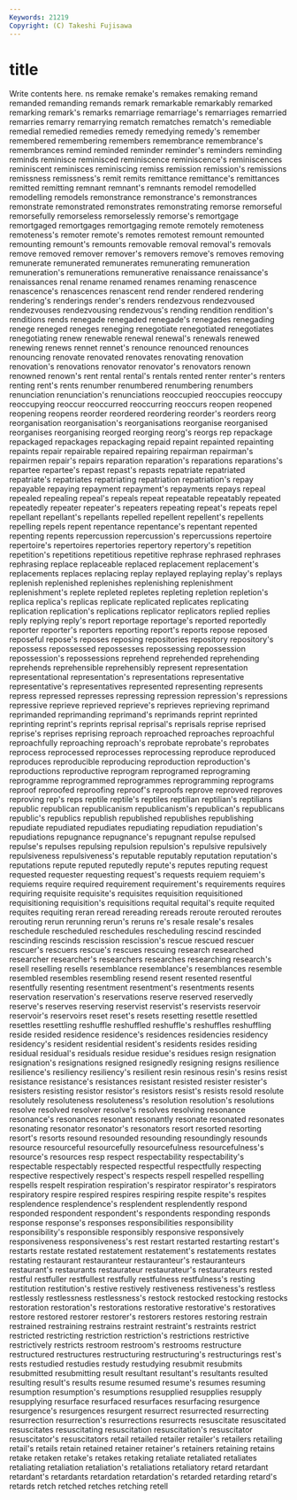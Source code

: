 ```yaml
---
Keywords: 21219 
Copyright: (C) Takeshi Fujisawa
---
```


# title

Write contents here.
ns remake remake's
remakes remaking remand remanded remanding remands remark remarkable remarkably remarked
remarking remark's remarks remarriage remarriage's remarriages remarried remarries remarry remarrying
rematch rematches rematch's remediable remedial remedied remedies remedy remedying remedy's
remember remembered remembering remembers remembrance remembrance's remembrances remind reminded reminder
reminder's reminders reminding reminds reminisce reminisced reminiscence reminiscence's reminiscences reminiscent
reminisces reminiscing remiss remission remission's remissions remissness remissness's remit remits
remittance remittance's remittances remitted remitting remnant remnant's remnants remodel remodelled
remodelling remodels remonstrance remonstrance's remonstrances remonstrate remonstrated remonstrates remonstrating remorse
remorseful remorsefully remorseless remorselessly remorse's remortgage remortgaged remortgages remortgaging remote
remotely remoteness remoteness's remoter remote's remotes remotest remount remounted remounting
remount's remounts removable removal removal's removals remove removed remover remover's
removers remove's removes removing remunerate remunerated remunerates remunerating remuneration remuneration's
remunerations remunerative renaissance renaissance's renaissances renal rename renamed renames renaming
renascence renascence's renascences renascent rend render rendered rendering rendering's renderings
render's renders rendezvous rendezvoused rendezvouses rendezvousing rendezvous's rending rendition rendition's
renditions rends renegade renegaded renegade's renegades renegading renege reneged reneges
reneging renegotiate renegotiated renegotiates renegotiating renew renewable renewal renewal's renewals
renewed renewing renews rennet rennet's renounce renounced renounces renouncing renovate
renovated renovates renovating renovation renovation's renovations renovator renovator's renovators renown
renowned renown's rent rental rental's rentals rented renter renter's renters
renting rent's rents renumber renumbered renumbering renumbers renunciation renunciation's renunciations
reoccupied reoccupies reoccupy reoccupying reoccur reoccurred reoccurring reoccurs reopen reopened
reopening reopens reorder reordered reordering reorder's reorders reorg reorganisation reorganisation's
reorganisations reorganise reorganised reorganises reorganising reorged reorging reorg's reorgs rep
repackage repackaged repackages repackaging repaid repaint repainted repainting repaints repair
repairable repaired repairing repairman repairman's repairmen repair's repairs reparation reparation's
reparations reparations's repartee repartee's repast repast's repasts repatriate repatriated repatriate's
repatriates repatriating repatriation repatriation's repay repayable repaying repayment repayment's repayments
repays repeal repealed repealing repeal's repeals repeat repeatable repeatably repeated
repeatedly repeater repeater's repeaters repeating repeat's repeats repel repellant repellant's
repellants repelled repellent repellent's repellents repelling repels repent repentance repentance's
repentant repented repenting repents repercussion repercussion's repercussions repertoire repertoire's repertoires
repertories repertory repertory's repetition repetition's repetitions repetitious repetitive rephrase rephrased
rephrases rephrasing replace replaceable replaced replacement replacement's replacements replaces replacing
replay replayed replaying replay's replays replenish replenished replenishes replenishing replenishment
replenishment's replete repleted repletes repleting repletion repletion's replica replica's replicas
replicate replicated replicates replicating replication replication's replications replicator replicators replied
replies reply replying reply's report reportage reportage's reported reportedly reporter
reporter's reporters reporting report's reports repose reposed reposeful repose's reposes
reposing repositories repository repository's repossess repossessed repossesses repossessing repossession repossession's
repossessions reprehend reprehended reprehending reprehends reprehensible reprehensibly represent representation representational
representation's representations representative representative's representatives represented representing represents repress repressed
represses repressing repression repression's repressions repressive reprieve reprieved reprieve's reprieves
reprieving reprimand reprimanded reprimanding reprimand's reprimands reprint reprinted reprinting reprint's
reprints reprisal reprisal's reprisals reprise reprised reprise's reprises reprising reproach
reproached reproaches reproachful reproachfully reproaching reproach's reprobate reprobate's reprobates reprocess
reprocessed reprocesses reprocessing reproduce reproduced reproduces reproducible reproducing reproduction reproduction's
reproductions reproductive reprogram reprogramed reprograming reprogramme reprogrammed reprogrammes reprogramming reprograms
reproof reproofed reproofing reproof's reproofs reprove reproved reproves reproving rep's
reps reptile reptile's reptiles reptilian reptilian's reptilians republic republican republicanism
republicanism's republican's republicans republic's republics republish republished republishes republishing repudiate
repudiated repudiates repudiating repudiation repudiation's repudiations repugnance repugnance's repugnant repulse
repulsed repulse's repulses repulsing repulsion repulsion's repulsive repulsively repulsiveness repulsiveness's
reputable reputably reputation reputation's reputations repute reputed reputedly repute's reputes
reputing request requested requester requesting request's requests requiem requiem's requiems
require required requirement requirement's requirements requires requiring requisite requisite's requisites
requisition requisitioned requisitioning requisition's requisitions requital requital's requite requited requites
requiting reran reread rereading rereads reroute rerouted reroutes rerouting rerun
rerunning rerun's reruns re's resale resale's resales reschedule rescheduled reschedules
rescheduling rescind rescinded rescinding rescinds rescission rescission's rescue rescued rescuer
rescuer's rescuers rescue's rescues rescuing research researched researcher researcher's researchers
researches researching research's resell reselling resells resemblance resemblance's resemblances resemble
resembled resembles resembling resend resent resented resentful resentfully resenting resentment
resentment's resentments resents reservation reservation's reservations reserve reserved reservedly reserve's
reserves reserving reservist reservist's reservists reservoir reservoir's reservoirs reset reset's
resets resetting resettle resettled resettles resettling reshuffle reshuffled reshuffle's reshuffles
reshuffling reside resided residence residence's residences residencies residency residency's resident
residential resident's residents resides residing residual residual's residuals residue residue's
residues resign resignation resignation's resignations resigned resignedly resigning resigns resilience
resilience's resiliency resiliency's resilient resin resinous resin's resins resist resistance
resistance's resistances resistant resisted resister resister's resisters resisting resistor resistor's
resistors resist's resists resold resolute resolutely resoluteness resoluteness's resolution resolution's
resolutions resolve resolved resolver resolve's resolves resolving resonance resonance's resonances
resonant resonantly resonate resonated resonates resonating resonator resonator's resonators resort
resorted resorting resort's resorts resound resounded resounding resoundingly resounds resource
resourceful resourcefully resourcefulness resourcefulness's resource's resources resp respect respectability respectability's
respectable respectably respected respectful respectfully respecting respective respectively respect's respects
respell respelled respelling respells respelt respiration respiration's respirator respirator's respirators
respiratory respire respired respires respiring respite respite's respites resplendence resplendence's
resplendent resplendently respond responded respondent respondent's respondents responding responds response
response's responses responsibilities responsibility responsibility's responsible responsibly responsive responsively responsiveness
responsiveness's rest restart restarted restarting restart's restarts restate restated restatement
restatement's restatements restates restating restaurant restauranteur restauranteur's restauranteurs restaurant's restaurants
restaurateur restaurateur's restaurateurs rested restful restfuller restfullest restfully restfulness restfulness's
resting restitution restitution's restive restively restiveness restiveness's restless restlessly restlessness
restlessness's restock restocked restocking restocks restoration restoration's restorations restorative restorative's
restoratives restore restored restorer restorer's restorers restores restoring restrain restrained
restraining restrains restraint restraint's restraints restrict restricted restricting restriction restriction's
restrictions restrictive restrictively restricts restroom restroom's restrooms restructure restructured restructures
restructuring restructuring's restructurings rest's rests restudied restudies restudy restudying resubmit
resubmits resubmitted resubmitting result resultant resultant's resultants resulted resulting result's
results resume resumed resume's resumes resuming resumption resumption's resumptions resupplied
resupplies resupply resupplying resurface resurfaced resurfaces resurfacing resurgence resurgence's resurgences
resurgent resurrect resurrected resurrecting resurrection resurrection's resurrections resurrects resuscitate resuscitated
resuscitates resuscitating resuscitation resuscitation's resuscitator resuscitator's resuscitators retail retailed retailer
retailer's retailers retailing retail's retails retain retained retainer retainer's retainers
retaining retains retake retaken retake's retakes retaking retaliate retaliated retaliates
retaliating retaliation retaliation's retaliations retaliatory retard retardant retardant's retardants retardation
retardation's retarded retarding retard's retards retch retched retches retching retell
